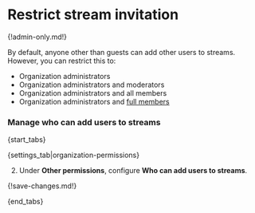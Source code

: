 # Restrict stream invitation

{!admin-only.md!}

By default, anyone other than guests can add other users to streams. However, you can restrict this to:

* Organization administrators
* Organization administrators and moderators
* Organization administrators and all members
* Organization administrators and [full members](/help/restrict-permissions-of-new-members)

### Manage who can add users to streams

{start_tabs}

{settings_tab|organization-permissions}

2. Under **Other permissions**, configure **Who can add users to streams**.

{!save-changes.md!}

{end_tabs}
